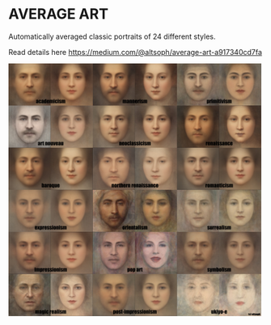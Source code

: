 # AVERAGE ART
Automatically averaged classic portraits of 24 different styles.

Read details here https://medium.com/@altsoph/average-art-a917340cd7fa

<img src="https://raw.githubusercontent.com/altsoph/average_art/master/average_portraits/pano50c.png" alt="AVERAGE ART" width="500"/> 
